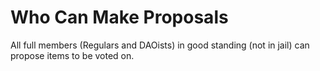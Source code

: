 # Who Can Make Proposals

All full members (Regulars and DAOists) in good standing (not in jail) can propose items to be voted on.&#x20;

